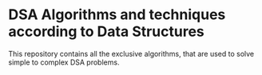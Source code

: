 # DSA Algorithms and techniques according to Data Structures

This repository contains all the exclusive algorithms, that are used to solve simple to complex DSA problems.
